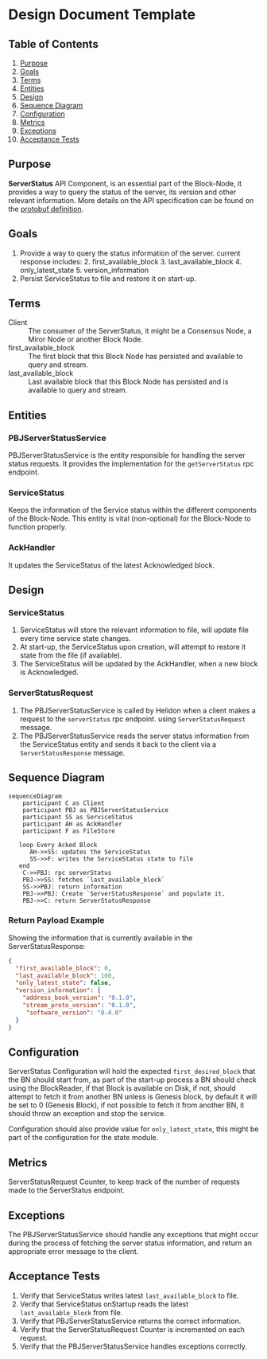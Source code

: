 # Design Document Template

## Table of Contents

1. [Purpose](#purpose)
2. [Goals](#goals)
3. [Terms](#terms)
4. [Entities](#entities)
5. [Design](#design)
6. [Sequence Diagram](#sequence-diagram)
7. [Configuration](#configuration)
8. [Metrics](#metrics)
9. [Exceptions](#exceptions)
10. [Acceptance Tests](#acceptance-tests)

## Purpose

**ServerStatus** API Component, is an essential part of the Block-Node, it provides a way to query the status of the server, its version and other relevant information.
More details on the API specification can be found on the [protobuf definition](https://github.com/hashgraph/hedera-protobufs/blob/main/block/block_service.proto#L874-L882).

## Goals

1. Provide a way to query the status information of the server. current response includes:
   2. first_available_block
   3. last_available_block
   4. only_latest_state
   5. version_information
2. Persist ServiceStatus to file and restore it on start-up.

## Terms

<dl>
<dt>Client</dt><dd>The consumer of the ServerStatus, it might be a Consensus Node, a Miror Node or another Block Node.</dd>
<dt>first_available_block</dt><dd>The first block that this Block Node has persisted and available to query and stream.</dd>
<dt>last_available_block</dt><dd>Last available block that this Block Node has persisted and is available to query and stream.</dd>
</dl>

## Entities

### PBJServerStatusService

PBJServerStatusService is the entity responsible for handling the server status requests. It provides the implementation for the `getServerStatus` rpc endpoint.

### ServiceStatus

Keeps the information of the Service status within the different components of the Block-Node.
This entity is vital (non-optional) for the Block-Node to function properly.

### AckHandler

It updates the ServiceStatus of the latest Acknowledged block.

## Design

### ServiceStatus

1. ServiceStatus will store the relevant information to file, will update file every time service state changes.
2. At start-up, the ServiceStatus upon creation, will attempt to restore it state from the file (if available).
3. The ServiceStatus will be updated by the AckHandler, when a new block is Acknowledged.

### ServerStatusRequest

1. The PBJServerStatusService is called by Helidon when a client makes a request to the `serverStatus` rpc endpoint. using `ServerStatusRequest` message.
2. The PBJServerStatusService reads the server status information from the ServiceStatus entity and sends it back to the client via a `ServerStatusResponse` message.

## Sequence Diagram

```mermaid
sequenceDiagram
    participant C as Client
    participant PBJ as PBJServerStatusService
    participant SS as ServiceStatus
    participant AH as AckHandler
    participant F as FileStore

   loop Every Acked Block
      AH->>SS: updates the ServiceStatus
      SS->>F: writes the ServiceStatus state to file
   end
    C->>PBJ: rpc serverStatus
    PBJ->>SS: fetches `last_available_block`
    SS->>PBJ: return information
    PBJ->>PBJ: Create `ServerStatusResponse` and populate it.
    PBJ->>C: return ServerStatusResponse

```

### Return Payload Example

Showing the information that is currently available in the ServerStatusResponse:

```json
{
  "first_available_block": 0,
  "last_available_block": 100,
  "only_latest_state": false,
  "version_information": {
    "address_book_version": "0.1.0",
    "stream_proto_version": "0.1.0",
     "software_version": "0.4.0"
  }
}
```

## Configuration

ServerStatus Configuration will hold the expected `first_desired_block` that the BN should start from, as part of the start-up process a BN should check using the BlockReader, if that Block is available on Disk, if not, should attempt to fetch it from another BN unless is Genesis block, by default it will be set to 0 (Genesis Block), if not possible to fetch it from another BN, it should throw an exception and stop the service.

Configuration should also provide value for `only_latest_state`, this might be part of the configuration for the state module.

## Metrics

ServerStatusRequest Counter, to keep track of the number of requests made to the ServerStatus endpoint.

## Exceptions

The PBJServerStatusService should handle any exceptions that might occur during the process of fetching the server status information, and return an appropriate error message to the client.

## Acceptance Tests

1. Verify that ServiceStatus writes latest `last_available_block` to file.
2. Verify that ServiceStatus onStartup reads the latest `last_available_block` from file.
3. Verify that PBJServerStatusService returns the correct information.
4. Verify that the ServerStatusRequest Counter is incremented on each request.
5. Verify that the PBJServerStatusService handles exceptions correctly.
